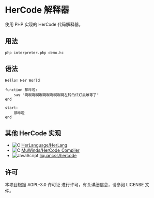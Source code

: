# HerCode 解释器

使用 PHP 实现的 HerCode 代码解释器。

## 用法

```
php interpreter.php demo.hc
```

## 语法

```
Hello! Her World

function 那咋啦:
    say "啊啊啊啊啊啊啊啊啊啊啊左转的红灯最难等了"
end

start:
    那咋啦
end
```

## 其他 HerCode 实现

 - ![C](https://img.shields.io/badge/language-CPP-f34b7d) [HerLanguage/HerLang](https://github.com/HerLanguage/HerLang)
 - ![C](https://img.shields.io/badge/language-C-red) [MuWinds/HerCode_Compiler](https://github.com/MuWinds/HerCode_Compiler)
 - ![JavaScript](https://img.shields.io/badge/language-JavaScript-yellow) [liquancss/hercode](https://github.com/liquancss/hercode)

## 许可

本项目根据 AGPL-3.0 许可证 进行许可，有关详细信息，请参阅 LICENSE 文件。
